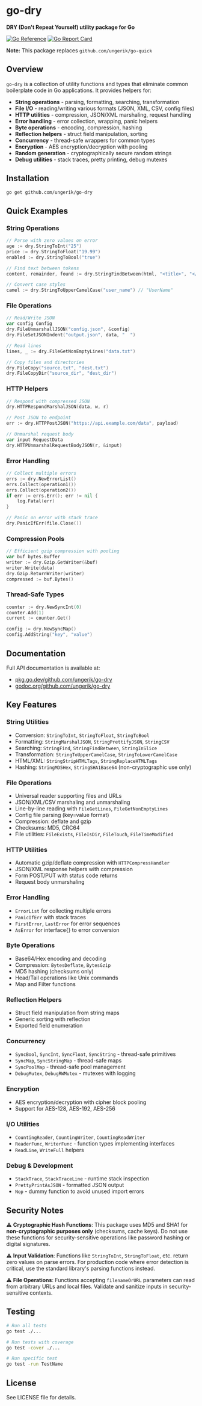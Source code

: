 # go-dry

**DRY (Don't Repeat Yourself) utility package for Go**

[![Go Reference](https://pkg.go.dev/badge/github.com/ungerik/go-dry.svg)](https://pkg.go.dev/github.com/ungerik/go-dry)
[![Go Report Card](https://goreportcard.com/badge/github.com/ungerik/go-dry)](https://goreportcard.com/report/github.com/ungerik/go-dry)

**Note:** This package replaces `github.com/ungerik/go-quick`

## Overview

`go-dry` is a collection of utility functions and types that eliminate common boilerplate code in Go applications. It provides helpers for:

- **String operations** - parsing, formatting, searching, transformation
- **File I/O** - reading/writing various formats (JSON, XML, CSV, config files)
- **HTTP utilities** - compression, JSON/XML marshaling, request handling
- **Error handling** - error collection, wrapping, panic helpers
- **Byte operations** - encoding, compression, hashing
- **Reflection helpers** - struct field manipulation, sorting
- **Concurrency** - thread-safe wrappers for common types
- **Encryption** - AES encryption/decryption with pooling
- **Random generation** - cryptographically secure random strings
- **Debug utilities** - stack traces, pretty printing, debug mutexes

## Installation

```bash
go get github.com/ungerik/go-dry
```

## Quick Examples

### String Operations

```go
// Parse with zero values on error
age := dry.StringToInt("25")
price := dry.StringToFloat("19.99")
enabled := dry.StringToBool("true")

// Find text between tokens
content, remainder, found := dry.StringFindBetween(html, "<title>", "</title>")

// Convert case styles
camel := dry.StringToUpperCamelCase("user_name") // "UserName"
```

### File Operations

```go
// Read/Write JSON
var config Config
dry.FileUnmarshallJSON("config.json", &config)
dry.FileSetJSONIndent("output.json", data, "  ")

// Read lines
lines, _ := dry.FileGetNonEmptyLines("data.txt")

// Copy files and directories
dry.FileCopy("source.txt", "dest.txt")
dry.FileCopyDir("source_dir", "dest_dir")
```

### HTTP Helpers

```go
// Respond with compressed JSON
dry.HTTPRespondMarshalJSON(data, w, r)

// Post JSON to endpoint
err := dry.HTTPPostJSON("https://api.example.com/data", payload)

// Unmarshal request body
var input RequestData
dry.HTTPUnmarshalRequestBodyJSON(r, &input)
```

### Error Handling

```go
// Collect multiple errors
errs := dry.NewErrorList()
errs.Collect(operation1())
errs.Collect(operation2())
if err := errs.Err(); err != nil {
    log.Fatal(err)
}

// Panic on error with stack trace
dry.PanicIfErr(file.Close())
```

### Compression Pools

```go
// Efficient gzip compression with pooling
var buf bytes.Buffer
writer := dry.Gzip.GetWriter(&buf)
writer.Write(data)
dry.Gzip.ReturnWriter(writer)
compressed := buf.Bytes()
```

### Thread-Safe Types

```go
counter := dry.NewSyncInt(0)
counter.Add(1)
current := counter.Get()

config := dry.NewSyncMap()
config.AddString("key", "value")
```

## Documentation

Full API documentation is available at:
- [pkg.go.dev/github.com/ungerik/go-dry](https://pkg.go.dev/github.com/ungerik/go-dry)
- [godoc.org/github.com/ungerik/go-dry](https://godoc.org/github.com/ungerik/go-dry)

## Key Features

### String Utilities
- Conversion: `StringToInt`, `StringToFloat`, `StringToBool`
- Formatting: `StringMarshalJSON`, `StringPrettifyJSON`, `StringCSV`
- Searching: `StringFind`, `StringFindBetween`, `StringInSlice`
- Transformation: `StringToUpperCamelCase`, `StringToLowerCamelCase`
- HTML/XML: `StringStripHTMLTags`, `StringReplaceHTMLTags`
- Hashing: `StringMD5Hex`, `StringSHA1Base64` (non-cryptographic use only)

### File Operations
- Universal reader supporting files and URLs
- JSON/XML/CSV marshaling and unmarshaling
- Line-by-line reading with `FileGetLines`, `FileGetNonEmptyLines`
- Config file parsing (key=value format)
- Compression: deflate and gzip
- Checksums: MD5, CRC64
- File utilities: `FileExists`, `FileIsDir`, `FileTouch`, `FileTimeModified`

### HTTP Utilities
- Automatic gzip/deflate compression with `HTTPCompressHandler`
- JSON/XML response helpers with compression
- Form POST/PUT with status code returns
- Request body unmarshaling

### Error Handling
- `ErrorList` for collecting multiple errors
- `PanicIfErr` with stack traces
- `FirstError`, `LastError` for error sequences
- `AsError` for interface{} to error conversion

### Byte Operations
- Base64/Hex encoding and decoding
- Compression: `BytesDeflate`, `BytesGzip`
- MD5 hashing (checksums only)
- Head/Tail operations like Unix commands
- Map and Filter functions

### Reflection Helpers
- Struct field manipulation from string maps
- Generic sorting with reflection
- Exported field enumeration

### Concurrency
- `SyncBool`, `SyncInt`, `SyncFloat`, `SyncString` - thread-safe primitives
- `SyncMap`, `SyncStringMap` - thread-safe maps
- `SyncPoolMap` - thread-safe pool management
- `DebugMutex`, `DebugRWMutex` - mutexes with logging

### Encryption
- AES encryption/decryption with cipher block pooling
- Support for AES-128, AES-192, AES-256

### I/O Utilities
- `CountingReader`, `CountingWriter`, `CountingReadWriter`
- `ReaderFunc`, `WriterFunc` - function types implementing interfaces
- `ReadLine`, `WriteFull` helpers

### Debug & Development
- `StackTrace`, `StackTraceLine` - runtime stack inspection
- `PrettyPrintAsJSON` - formatted JSON output
- `Nop` - dummy function to avoid unused import errors

## Security Notes

⚠️ **Cryptographic Hash Functions**: This package uses MD5 and SHA1 for **non-cryptographic purposes only** (checksums, cache keys). Do not use these functions for security-sensitive operations like password hashing or digital signatures.

⚠️ **Input Validation**: Functions like `StringToInt`, `StringToFloat`, etc. return zero values on parse errors. For production code where error detection is critical, use the standard library's parsing functions instead.

⚠️ **File Operations**: Functions accepting `filenameOrURL` parameters can read from arbitrary URLs and local files. Validate and sanitize inputs in security-sensitive contexts.

## Testing

```bash
# Run all tests
go test ./...

# Run tests with coverage
go test -cover ./...

# Run specific test
go test -run TestName
```

## License

See LICENSE file for details.
